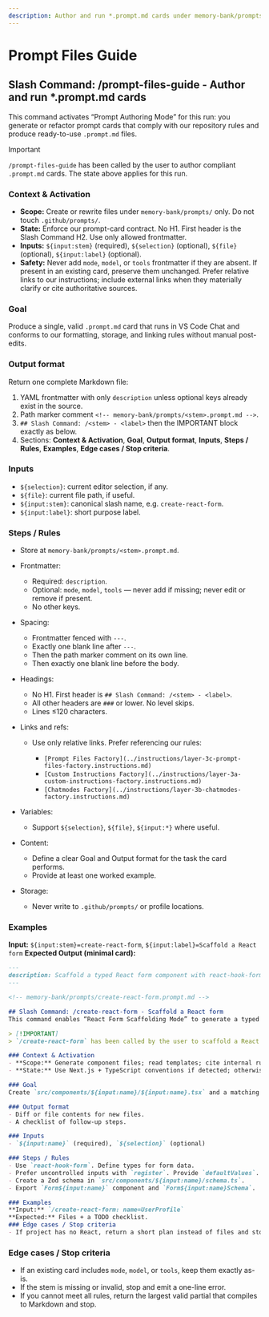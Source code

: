 ```yaml
---
description: Author and run *.prompt.md cards under memory-bank/prompts/ with our strict format and guardrails.
---
```


<!-- memory-bank/prompts/prompt-files-guide.prompt.md -->

# Prompt Files Guide

## Slash Command: /prompt-files-guide - Author and run *.prompt.md cards

This command activates “Prompt Authoring Mode” for this run: you generate or refactor prompt cards
that comply with our repository rules and produce ready-to-use `.prompt.md` files.

> [!IMPORTANT]
> `/prompt-files-guide` has been called by the user to author compliant `.prompt.md` cards. The state above applies for this run.

### Context & Activation

* **Scope:** Create or rewrite files under `memory-bank/prompts/` only. Do not touch `.github/prompts/`.
* **State:** Enforce our prompt-card contract. No H1. First header is the Slash Command H2. Use only allowed frontmatter.
* **Inputs:** `${input:stem}` (required), `${selection}` (optional), `${file}` (optional), `${input:label}` (optional).
* **Safety:** Never add `mode`, `model`, or `tools` frontmatter if they are absent. If present in an existing card, preserve them unchanged. Prefer relative links to our instructions; include external links when they materially clarify or cite authoritative sources.

### Goal

Produce a single, valid `.prompt.md` card that runs in VS Code Chat and conforms to our formatting,
storage, and linking rules without manual post-edits.

### Output format

Return one complete Markdown file:

1. YAML frontmatter with only `description` unless optional keys already exist in the source.
2. Path marker comment `<!-- memory-bank/prompts/<stem>.prompt.md -->`.
3. `## Slash Command: /<stem> - <label>` then the IMPORTANT block exactly as below.
4. Sections: **Context & Activation**, **Goal**, **Output format**, **Inputs**, **Steps / Rules**, **Examples**, **Edge cases / Stop criteria**.

### Inputs

* `${selection}`: current editor selection, if any.
* `${file}`: current file path, if useful.
* `${input:stem}`: canonical slash name, e.g. `create-react-form`.
* `${input:label}`: short purpose label.

### Steps / Rules

* Store at `memory-bank/prompts/<stem>.prompt.md`.
* Frontmatter:

  * Required: `description`.
  * Optional: `mode`, `model`, `tools` — never add if missing; never edit or remove if present.
  * No other keys.
* Spacing:

  * Frontmatter fenced with `---`.
  * Exactly one blank line after `---`.
  * Then the path marker comment on its own line.
  * Then exactly one blank line before the body.
* Headings:

  * No H1. First header is `## Slash Command: /<stem> - <label>`.
  * All other headers are `###` or lower. No level skips.
  * Lines ≤120 characters.
* Links and refs:

  * Use only relative links. Prefer referencing our rules:

    * `[Prompt Files Factory](../instructions/layer-3c-prompt-files-factory.instructions.md)`
    * `[Custom Instructions Factory](../instructions/layer-3a-custom-instructions-factory.instructions.md)`
    * `[Chatmodes Factory](../instructions/layer-3b-chatmodes-factory.instructions.md)`
* Variables:

  * Support `${selection}`, `${file}`, `${input:*}` where useful.
* Content:

  * Define a clear Goal and Output format for the task the card performs.
  * Provide at least one worked example.
* Storage:

  * Never write to `.github/prompts/` or profile locations.

### Examples

**Input:** `${input:stem}=create-react-form`, `${input:label}=Scaffold a React form`
**Expected Output (minimal card):**

```markdown
---
description: Scaffold a typed React form component with react-hook-form and schema validation.
---

<!-- memory-bank/prompts/create-react-form.prompt.md -->

## Slash Command: /create-react-form - Scaffold a React form
This command enables “React Form Scaffolding Mode” to generate a typed form component quickly.

> [!IMPORTANT]
> `/create-react-form` has been called by the user to scaffold a React form. The state above applies for this run.

### Context & Activation
- **Scope:** Generate component files; read templates; cite internal rules and authoritative external sources when helpful.
- **State:** Use Next.js + TypeScript conventions if detected; otherwise plain React + TS.

### Goal
Create `src/components/${input:name}/${input:name}.tsx` and a matching schema and types.

### Output format
- Diff or file contents for new files.
- A checklist of follow-up steps.

### Inputs
- `${input:name}` (required), `${selection}` (optional)

### Steps / Rules
- Use `react-hook-form`. Define types for form data.
- Prefer uncontrolled inputs with `register`. Provide `defaultValues`.
- Create a Zod schema in `src/components/${input:name}/schema.ts`.
- Export `Form${input:name}` component and `Form${input:name}Schema`.

### Examples
**Input:** `/create-react-form: name=UserProfile`
**Expected:** Files + a TODO checklist.
### Edge cases / Stop criteria
- If project has no React, return a short plan instead of files and stop.
```

### Edge cases / Stop criteria

* If an existing card includes `mode`, `model`, or `tools`, keep them exactly as-is.
* If the stem is missing or invalid, stop and emit a one-line error.
* If you cannot meet all rules, return the largest valid partial that compiles to Markdown and stop.
